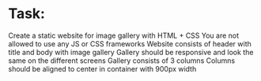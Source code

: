 # Task:

Create a static website for image gallery with HTML + CSS
You are not allowed to use any JS or CSS frameworks
Website consists of header with title and body with image gallery
Gallery should be responsive and look the same on the different screens
Gallery consists of 3 columns
Columns should be aligned to center in container with 900px width
